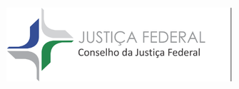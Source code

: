 <h1>
<a href="https://rawgit.com/glauciosouthier/Treinamento-PJE/master/fluxo/template.html">
<img src="images/Logo_AssEmail_maior.png"/> 
</a></h1>